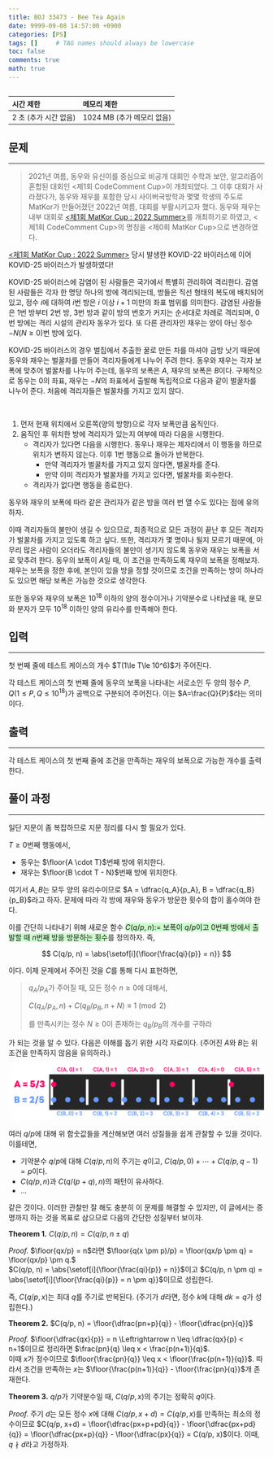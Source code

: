 ```yaml
---
title: BOJ 33473 - Bee Tea Again
date: 9999-09-08 14:57:00 +0900
categories: [PS]
tags: []     # TAG names should always be lowercase
toc: false
comments: true
math: true
---
```


## <boj-problem id=33473 tier='r5' name='Bee Tea Again'></boj-problem>

| 시간 제한 | 메모리 제한 |
|:---------|:---------|
| 2 초 (추가 시간 없음) | 1024 MB (추가 메모리 없음) |

## 문제
<hr>

> 2021년 여름, 동우와 유신이를 중심으로 비공개 대회인 수학과 보안, 알고리즘이 혼합된 대회인 &lt;제1회 CodeComment Cup&gt;이 개최되었다. 그 이후 대회가 사라졌다가, 동우와 재우를 포함한 당시 사이버국방학과 몇몇 학생의 주도로 MatKor가 만들어졌던 2022년 여름, 대회를 부활시키고자 했다. 동우와 재우는 내부 대회로 [<제1회 MatKor Cup : 2022 Summer>](https://www.acmicpc.net/category/detail/4431)를 개최하기로 하였고, &lt;제1회 CodeComment Cup&gt;의 명칭을 &lt;제0회 MatKor Cup&gt;으로 변경하였다.

[<제1회 MatKor Cup : 2022 Summer>](https://www.acmicpc.net/category/detail/4431) 당시 발생한 KOVID-22 바이러스에 이어 KOVID-25 바이러스가 발생하였다!

KOVID-25 바이러스에 감염이 된 사람들은 국가에서 특별히 관리하여 격리한다. 감염된 사람들은 각자 한 명당 하나의 방에 격리되는데, 방들은 직선 형태의 복도에 배치되어 있고, 정수 $i$에 대하여 $i$번 방은 $i$ 이상 $i+1$ 미만의 좌표 범위를 의미한다. 감염된 사람들은 $1$번 방부터 $2$번 방, $3$번 방과 같이 방의 번호가 커지는 순서대로 차례로 격리되며, $0$번 방에는 격리 시설의 관리자 동우가 있다. 또 다른 관리자인 재우는 양이 아닌 정수 $-N(N\ge 0)$번 방에 있다.

KOVID-25 바이러스의 경우 벌집에서 추출한 꿀로 만든 차를 마셔야 금방 낫기 때문에 동우와 재우는 벌꿀차를 만들어 격리자들에게 나누어 주려 한다. 동우와 재우는 각자 보폭에 맞추어 벌꿀차를 나누어 주는데, 동우의 보폭은 $A$, 재우의 보폭은 $B$이다. 구체적으로 동우는 $0$의 좌표, 재우는 $-N$의 좌표에서 출발해 독립적으로 다음과 같이 벌꿀차를 나누어 준다. 처음에 격리자들은 벌꿀차를 가지고 있지 않다.

<img alt="" src="https://upload.acmicpc.net/178e4de1-8566-42ca-8b35-27d71c8b1dfe/-/preview/" style="width: 600px; max-width: 100%;">

1. 먼저 현재 위치에서 오른쪽(양의 방향)으로 각자 보폭만큼 움직인다.
2. 움직인 후 위치한 방에 격리자가 있는지 여부에 따라 다음을 시행한다.
    - 격리자가 있다면 다음을 시행한다. 동우나 재우는 제자리에서 이 행동을 하므로 위치가 변하지 않는다. 이후 1번 행동으로 돌아가 반복한다.
        - 만약 격리자가 벌꿀차를 가지고 있지 않다면, 벌꿀차를 준다.
        - 만약 이미 격리자가 벌꿀차를 가지고 있다면, 벌꿀차를 회수한다.
    - 격리자가 없다면 행동을 종료한다.

동우와 재우의 보폭에 따라 같은 관리자가 같은 방을 여러 번 열 수도 있다는 점에 유의하자.

이때 격리자들의 불만이 생길 수 있으므로, 최종적으로 모든 과정이 끝난 후 모든 격리자가 벌꿀차를 가지고 있도록 하고 싶다. 또한, 격리자가 몇 명이나 될지 모르기 때문에, 아무리 많은 사람이 오더라도 격리자들의 불만이 생기지 않도록 동우와 재우는 보폭을 서로 맞추려 한다. 동우의 보폭이 $A$일 때, 이 조건을 만족하도록 재우의 보폭을 정해보자. 재우는 보폭을 정한 후에, 본인이 있을 방을 정할 것이므로 조건을 만족하는 방이 하나라도 있으면 해당 보폭은 가능한 것으로 생각한다.

또한 동우와 재우의 보폭은
$10^{18}$ 이하의 양의 정수이거나 기약분수로 나타냈을 때, 분모와 분자가 모두 $10^{18}$ 이하인 양의 유리수를 만족해야 한다.

## 입력
<hr>
첫 번째 줄에 테스트 케이스의 개수 $T(1\le T\le 10^6)$가 주어진다.

각 테스트 케이스의 첫 번째 줄에 동우의 보폭을 나타내는 서로소인 두 양의 정수 $P,Q(1\le P,Q\le 10^{18})$가 공백으로 구분되어 주어진다. 이는 $A=\frac{Q}{P}$라는 의미이다.

## 출력
<hr>
각 테스트 케이스의 첫 번째 줄에 조건을 만족하는 재우의 보폭으로 가능한 개수를 출력한다.

## 풀이 과정
<hr>

일단 지문이 좀 복잡하므로 지문 정리를 다시 할 필요가 있다. $$\newcommand\set[1][]{\left\{ {#1} \right\}} \newcommand\setof[2][]{\left\{ {#1:{\small #2}} \right\}} \newcommand\floor[2][]{\left\lfloor{#2}\right\rfloor} \newcommand\ceil[2][]{\left\lceil{#2}\right\rceil} \newcommand\abs[2][]{\left\lvert{#2}\right\rvert}$$

$T \geq 0$번째 행동에서,
- 동우는 $\floor{A \cdot T}$번째 방에 위치한다.
- 재우는 $\floor{B \cdot T - N}$번째 방에 위치한다.

여기서 $A, B$는 모두 양의 유리수이므로 $A = \dfrac{q_A}{p_A}, B = \dfrac{q_B}{p_B}$라고 하자. 문제에 따라 각 방에 재우와 동우가 방문한 횟수의 합이 홀수여야 한다. 

이를 간단히 나타내기 위해 새로운 함수 <span style="background-color: #00ff0033">$C(q/p, n) :=$ 보폭이 $q/p$이고 0번째 방에서 출발할 때 $n$번째 방을 방문하는 횟수</span>를 정의하자. 즉, 

$$ C(q/p, n) = \abs{\setof[i]{\floor{\frac{qi}{p}} = n}} $$

이다. 이제 문제에서 주어진 것을 $C$를 통해 다시 표현하면, 

> $q_A/p_A$가 주어질 때, 모든 정수 $n \geq 0$에 대해서,
> 
> $C(q_A/p_A, n) + C(q_B/p_B, n+N) \equiv 1 \pmod{2}$
> 
> 를 만족시키는 정수 $N \geq 0$이 존재하는 $q_B/p_B$의 개수를 구하라

가 되는 것을 알 수 있다. 다음은 이해를 돕기 위한 시각 자료이다. (주어진 $A$와 $B$는 위 조건을 만족하지 않음을 유의하라.)

![예시 자료](/assets/img/33473/img1.png)

여러 $q/p$에 대해 위 함숫값들을 계산해보면 여러 성질들을 쉽게 관찰할 수 있을 것이다. 이를테면,
- 기약분수 $q/p$에 대해 $C(q/p, n)$의 주기는 $q$이고, $C(q/p, 0) + \cdots + C(q/p,q-1) = p$이다.
- $C(q/p, n)$과 $C(q/(p+q), n)$의 패턴이 유사하다. 
- ...

같은 것이다. 이러한 관찰만 잘 해도 충분히 이 문제를 해결할 수 있지만, 이 글에서는 증명까지 하는 것을 목표로 삼으므로 다음의 간단한 성질부터 보이자.

**Theorem 1.** $C(q/p, n) = C(q/p, n \pm q)$

*Proof.* $\floor{qx/p} = n$라면 $\floor{q(x \pm p)/p} = \floor{qx/p \pm q} = \floor{qx/p} \pm q.$
<br>
$C(q/p, n) = \abs{\setof[i]{\floor{\frac{qi}{p}} = n}}$이고 $C(q/p, n \pm q) = \abs{\setof[i]{\floor{\frac{qi}{p}} = n \pm q}}$이므로 성립한다.

즉, $C(q/p, x)$는 최대 $q$를 주기로 반복된다. (주기가 $d$라면, 정수 $k$에 대해 $dk = q$가 성립한다.)

**Theorem 2.** $C(q/p, n) = \floor{\dfrac{pn+p}{q}} - \floor{\dfrac{pn}{q}}$

*Proof.* $\floor{\dfrac{qx}{p}} = n \Leftrightarrow n \leq \dfrac{qx}{p} < n+1$이므로 정리하면 $\frac{pn}{q} \leq x < \frac{p(n+1)}{q}$.
<br>
이때 $x$가 정수이므로 $\floor{\frac{pn}{q}} \leq x < \floor{\frac{p(n+1)}{q}}$. 따라서 조건을 만족하는 $x$는 $\floor{\frac{p(n+1)}{q}} - \floor{\frac{pn}{q}}$개 존재한다.

**Theorem 3.** $q/p$가 기약분수일 때, $C(q/p, x)$의 주기는 정확히 $q$이다.

*Proof.* 주기 $d$는 모든 정수 $x$에 대해 $C(q/p, x+d) = C(q/p, x)$를 만족하는 최소의 정수이므로 
$C(q/p, x+d) = \floor{\dfrac{px+p+pd}{q}} - \floor{\dfrac{px+pd}{q}} = \floor{\dfrac{px+p}{q}} - \floor{\dfrac{px}{q}} = C(q/p, x)$이다. 이때, $q \nmid d$라고 가정하자. 